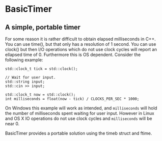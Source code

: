 BasicTimer
==========

A simple, portable timer
------------------------

For some reason it is rather difficult to obtain elapsed milliseconds in C++. You can use time(), but that only has a resolution of 1 second. You can use clock() but then I/O operations which do not use clock cycles will report an ellapsed time of 0. Furthermore this is OS dependent. Consider the following example:
```
std::clock_t tick = std::clock();

// Wait for user input.
std::string input;
std::cin >> input;

std::clock_t now = std::clock();
int milliseconds = float(now - tick) / CLOCKS_PER_SEC * 1000; 
```
On Windows this example will work as intended, and `milliseconds` will hold the number of milliseconds spent waiting for user input. However in Linux and OS X IO operations do not use clock cycles and `milliseconds` will be near 0.

BasicTimer provides a portable solution using the timeb struct and ftime.
